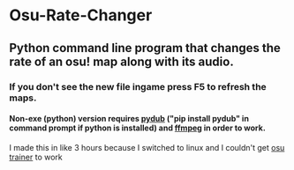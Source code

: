 # Osu-Rate-Changer
<h2>Python command line program that changes the rate of an osu! map along with its audio.</h2>
<h3>If you don't see the new file ingame press F5 to refresh the maps.</h3>
<h4> Non-exe (python) version requires <a href="https://github.com/jiaaro/pydub/">pydub</a> ("pip install pydub" in command prompt if python is installed) and <a href="https://www.ffmpeg.org/download.html">ffmpeg</a> in order to work.</h3>
<p>I made this in like 3 hours because I switched to linux and I couldn't get <a href="https://github.com/FunOrange/osu-trainer">osu trainer</a> to work</p>
